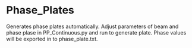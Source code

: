 # Phase_Plates

Generates phase plates automatically.
Adjust parameters of beam and phase plase in PP_Continuous.py and run to generate plate.
Phase values will be exported in to phase_plate.txt.
